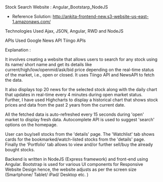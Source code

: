 
Stock Search Website : Angular_Bootstarp_NodeJS
* Reference Solution: http://ankita-frontend-new.s3-website-us-east-1.amazonaws.com/

Technologies Used
Ajax, JSON, Angular, RWD and NodeJS

APIs Used
Google News API
Tiingo APIs

Explanation :

It involves creating a website that allows users to search for any stock using its name/ short name and get its details like current/high/low/openmid/ask/bid price depending on the real-time status of the market, i.e., open or closed. It uses Tiingo API and NewsAPI to fetch the data.

It also displays top 20 news for the selected stock along with the daily chart that updates in real-time every 4 minutes during open market status. Further, I have used Highcharts to display a historical chart that shows stock prices and data from the past 2 years from the current date.

All the fetched data is auto-refreshed every 15 seconds during 'open' market to display fresh data. Autocomplete API is used to suggest 'search' options on the homepage.

User can buy/sell stocks from the 'details' page. The 'Watchlist' tab shows cards for the bookmarked/watch-listed stocks from the 'details' page. Finally the 'Portfolio' tab allows to view and/or further sell/buy the already bought stocks.

Backend is written in NodeJS (Express framework) and front-end using Angular. Bootstrap is used for various UI components for Responsive Website Design hence, the website adjusts as per the screen size (Smartphone/ Tablet/ iPad/ Desktop etc. )
